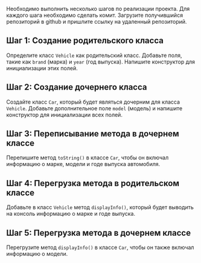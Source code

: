 Необходимо выполнить несколько шагов по реализации проекта. Для каждого шага необходимо сделать комит. Загрузите получившийся репозиторий в github и пришлите ссылку на удаленный репозиторий.

Шаг 1: Создание родительского класса
---
Определите класс `Vehicle` как родительский класс. Добавьте поля, такие как `brand` (марка) и `year` (год выпуска). Напишите конструктор для инициализации этих полей.

Шаг 2: Создание дочернего класса
---
Создайте класс `Car`, который будет являться дочерним для класса `Vehicle`. Добавьте дополнительное поле `model` (модель) и напишите конструктор для инициализации всех полей.

Шаг 3: Переписывание метода в дочернем классе
---
Перепишите метод `toString()` в классе `Car`, чтобы он включал информацию о марке, модели и годе выпуска автомобиля.

Шаг 4: Перегрузка метода в родительском классе
---
Добавьте в класс `Vehicle` метод `displayInfo()`, который будет выводить на консоль информацию о марке и годе выпуска.

Шаг 5: Перегрузка метода в дочернем классе
---
Перегрузите метод `displayInfo()` в классе `Car`, чтобы он также включал информацию о модели.
